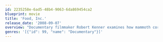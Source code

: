 ```yaml
---
id: 2235258e-6ad5-48b4-9063-6da869454ca2
blueprint: movie
title: 'Food, Inc.'
release_date: '2008-09-07'
overview: "Documentary filmmaker Robert Kenner examines how mammoth corporations have taken over all aspects of the food chain in the United States, from the farms where our food is grown to the chain restaurants and supermarkets where it's sold. Narrated by author and activist Eric Schlosser, the film features interviews with average Americans about their dietary habits, commentary from food experts like Michael Pollan and unsettling footage shot inside large-scale animal processing plants."
genres: '[{"id": 99, "name": "Documentary"}]'
---
```

